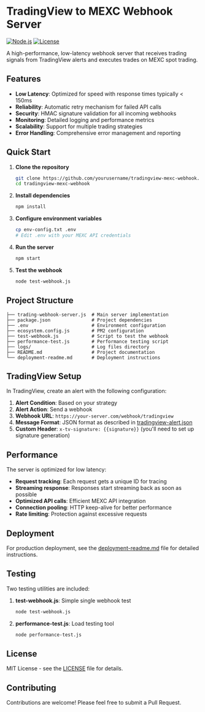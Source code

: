 # TradingView to MEXC Webhook Server

[![Node.js](https://img.shields.io/badge/Node.js-16.x-green.svg)](https://nodejs.org/)
[![License](https://img.shields.io/badge/License-MIT-blue.svg)](LICENSE)

A high-performance, low-latency webhook server that receives trading signals from TradingView alerts and executes trades on MEXC spot trading.

## Features

- **Low Latency**: Optimized for speed with response times typically < 150ms
- **Reliability**: Automatic retry mechanism for failed API calls
- **Security**: HMAC signature validation for all incoming webhooks
- **Monitoring**: Detailed logging and performance metrics
- **Scalability**: Support for multiple trading strategies
- **Error Handling**: Comprehensive error management and reporting

## Quick Start

1. **Clone the repository**
   ```bash
   git clone https://github.com/yourusername/tradingview-mexc-webhook.git
   cd tradingview-mexc-webhook
   ```

2. **Install dependencies**
   ```bash
   npm install
   ```

3. **Configure environment variables**
   ```bash
   cp env-config.txt .env
   # Edit .env with your MEXC API credentials
   ```

4. **Run the server**
   ```bash
   npm start
   ```

5. **Test the webhook**
   ```bash
   node test-webhook.js
   ```

## Project Structure

```
├── trading-webhook-server.js  # Main server implementation
├── package.json               # Project dependencies
├── .env                       # Environment configuration
├── ecosystem.config.js        # PM2 configuration
├── test-webhook.js            # Script to test the webhook
├── performance-test.js        # Performance testing script
├── logs/                      # Log files directory
├── README.md                  # Project documentation
└── deployment-readme.md       # Deployment instructions
```

## TradingView Setup

In TradingView, create an alert with the following configuration:

1. **Alert Condition**: Based on your strategy
2. **Alert Action**: Send a webhook
3. **Webhook URL**: `https://your-server.com/webhook/tradingview`
4. **Message Format**: JSON format as described in [tradingview-alert.json](tradingview-alert.json)
5. **Custom Header**: `x-tv-signature: {{signature}}` (you'll need to set up signature generation)

## Performance

The server is optimized for low latency:

- **Request tracking**: Each request gets a unique ID for tracing
- **Streaming response**: Responses start streaming back as soon as possible
- **Optimized API calls**: Efficient MEXC API integration
- **Connection pooling**: HTTP keep-alive for better performance
- **Rate limiting**: Protection against excessive requests

## Deployment

For production deployment, see the [deployment-readme.md](deployment-readme.md) file for detailed instructions.

## Testing

Two testing utilities are included:

1. **test-webhook.js**: Simple single webhook test
   ```bash
   node test-webhook.js
   ```

2. **performance-test.js**: Load testing tool
   ```bash
   node performance-test.js
   ```

## License

MIT License - see the [LICENSE](LICENSE) file for details.

## Contributing

Contributions are welcome! Please feel free to submit a Pull Request. 